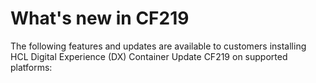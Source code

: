# What's new in CF219

The following features and updates are available to customers installing HCL Digital Experience (DX) Container Update CF219 on supported platforms: